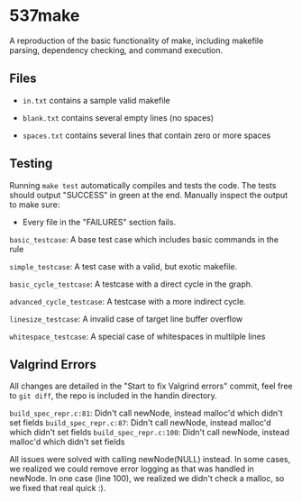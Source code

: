 # 537make

A reproduction of the basic functionality of make, including makefile parsing, dependency checking, and command execution.

## Files

* `in.txt` contains a sample valid makefile

* `blank.txt` contains several empty lines (no spaces)
* `spaces.txt` contains several lines that contain zero or more spaces

## Testing

Running `make test` automatically compiles and tests the code. The tests should output "SUCCESS" in green at the end. Manually inspect the output to make sure:
* Every file in the "FAILURES" section fails.


`basic_testcase`: A base test case which includes basic commands in the rule

`simple_testcase`: A test case with a valid, but exotic makefile.

`basic_cycle_testcase`: A testcase with a direct cycle in the graph.

`advanced_cycle_testcase`: A testcase with a more indirect cycle.

`linesize_testcase`: A invalid case of target line buffer overflow

`whitespace_testcase`: A special case of whitespaces in multilple lines

## Valgrind Errors

All changes are detailed in the "Start to fix Valgrind errors" commit, feel free to `git diff`, the repo is included in the handin directory.

`build_spec_repr.c:81`: Didn't call newNode, instead malloc'd which didn't set fields
`build_spec_repr.c:87`: Didn't call newNode, instead malloc'd which didn't set fields
`build_spec_repr.c:100`: Didn't call newNode, instead malloc'd which didn't set fields

All issues were solved with calling newNode(NULL) instead. In some cases, we realized we could remove error logging as that was handled in newNode. In one case (line 100), we realized we didn't check a malloc, so we fixed that real quick :).

